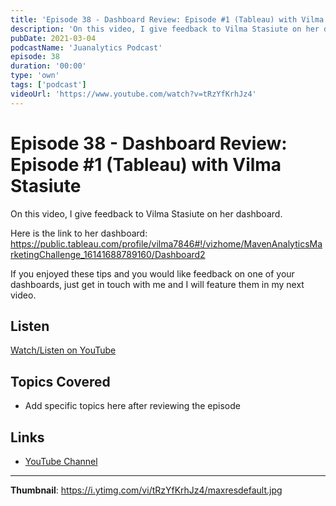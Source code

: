 ```yaml
---
title: 'Episode 38 - Dashboard Review: Episode #1 (Tableau) with Vilma Stasiute'
description: 'On this video, I give feedback to Vilma Stasiute on her dashboard.   Here is the link to her dashboard: https://public.tableau.com/profile/vilma7846#!/vizhome/MavenAnalyticsMarketingChallenge_16141688...'
pubDate: 2021-03-04
podcastName: 'Juanalytics Podcast'
episode: 38
duration: '00:00'
type: 'own'
tags: ['podcast']
videoUrl: 'https://www.youtube.com/watch?v=tRzYfKrhJz4'
---
```


# Episode 38 - Dashboard Review: Episode #1 (Tableau) with Vilma Stasiute

On this video, I give feedback to Vilma Stasiute on her dashboard. 

Here is the link to her dashboard: https://public.tableau.com/profile/vilma7846#!/vizhome/MavenAnalyticsMarketingChallenge_16141688789160/Dashboard2

If you enjoyed these tips and you would like feedback on one of your dashboards, just get in touch with me and I will feature them in my next video.

## Listen

[Watch/Listen on YouTube](https://www.youtube.com/watch?v=tRzYfKrhJz4)

## Topics Covered

- Add specific topics here after reviewing the episode

## Links

- [YouTube Channel](https://www.youtube.com/juanalytics)

---

**Thumbnail**: https://i.ytimg.com/vi/tRzYfKrhJz4/maxresdefault.jpg
